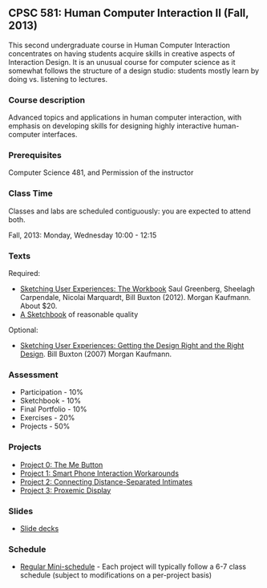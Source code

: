 

## CPSC 581: Human Computer Interaction II  (Fall, 2013)

This second undergraduate course in Human Computer Interaction concentrates on having students acquire skills in creative aspects of Interaction Design. It is an unusual course for computer science as it somewhat follows the structure of a design studio: students mostly learn by doing vs. listening to lectures.

### Course description

Advanced topics and applications in human computer interaction, with emphasis on developing skills for designing highly interactive human-computer interfaces.

### Prerequisites

Computer Science 481, and Permission of the instructor

### Class Time

Classes and labs are scheduled contiguously: you are expected to attend both.

Fall, 2013: Monday, Wednesday 10:00 - 12:15

### Texts

Required:

* [Sketching User Experiences: The Workbook](http://sketchbook.cpsc.ucalgary.ca/) Saul Greenberg, Sheelagh Carpendale, Nicolai Marquardt, Bill Buxton (2012). Morgan Kaufmann. About $20.
* [A Sketchbook](http://saul.cpsc.ucalgary.ca/pmwiki.php/Teaching/581Sketchbook) of reasonable quality

Optional:

* [Sketching User Experiences: Getting the Design Right and the Right Design](http://www.mkp.com/sketching). Bill Buxton (2007) Morgan Kaufmann.

### Assessment

* Participation - 10%
* Sketchbook - 10%
* Final Portfolio - 10%
* Exercises - 20%
* Projects - 50%

### Projects

* [Project 0: The Me Button](P0.md)
* [Project 1: Smart Phone Interaction Workarounds](P1.md)
* [Project 2: Connecting Distance-Separated Intimates](P2.md)
* [Project 3: Proxemic Display](P3.md)

### Slides

* [Slide decks](Slides.md)

### Schedule

* [Regular Mini-schedule](MiniProjectSchedule.md) - Each project will typically follow a 6-7 class schedule (subject to modifications on a per-project basis)
